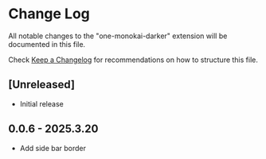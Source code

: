 # Change Log

All notable changes to the "one-monokai-darker" extension will be documented in this file.

Check [Keep a Changelog](http://keepachangelog.com/) for recommendations on how to structure this file.

## [Unreleased]

- Initial release

## 0.0.6 - 2025.3.20
- Add side bar border